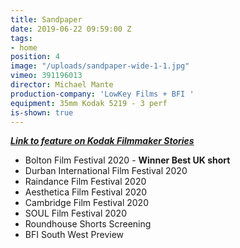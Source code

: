 ```yaml
---
title: Sandpaper
date: 2019-06-22 09:59:00 Z
tags:
- home
position: 4
image: "/uploads/sandpaper-wide-1-1.jpg"
vimeo: 391196013
director: Michael Mante
production-company: 'LowKey Films + BFI '
equipment: 35mm Kodak 5219 - 3 perf
is-shown: true
---
```





[***Link to feature on Kodak Filmmaker Stories***](https://www.kodak.com/en/motion/blog-post/sandpaper)

* Bolton Film Festival 2020 - **Winner Best UK short** 
* Durban International Film Festival 2020
* Raindance Film Festival 2020
* Aesthetica Film Festival 2020
* Cambridge Film Festival 2020
* SOUL Film Festival 2020
* Roundhouse Shorts Screening
* BFI South West Preview
